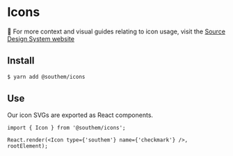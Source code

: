 # Icons

📣 For more context and visual guides relating to icon usage, visit the [Source Design System website](https://www.theguardian.design/2a1e5182b/p/74a822-overview)

## Install

```sh
$ yarn add @southem/icons
```

## Use

Our icon SVGs are exported as React components.

```tsx
import { Icon } from '@southem/icons';

React.render(<Icon type={'southem'} name={'checkmark'} />, rootElement);
```
